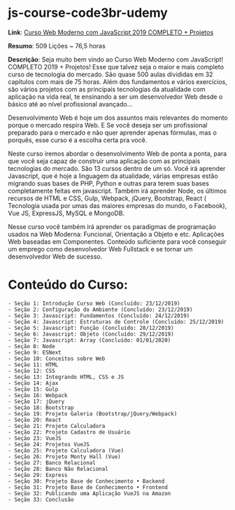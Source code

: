 # js-course-code3br-udemy

**Link**: [Curso Web Moderno com JavaScript 2019 COMPLETO + Projetos](https://www.udemy.com/course/curso-web/)

**Resumo**: 509 Lições ~ 76,5 horas

**Descrição**: Seja muito bem vindo ao Curso Web Moderno com JavaScript! COMPLETO 2019 + Projetos! Esse que talvez seja o maior e mais completo curso de tecnologia do mercado. São quase 500 aulas divididas em 32 capítulos com mais de 75 horas. Além dos fundamentos e vários exercícios, são vários projetos com as principais tecnologias da atualidade com aplicação na vida real, te ensinando a ser um desenvolvedor Web desde o básico até ao nível profissional avançado...

Desenvolvimento Web é hoje um dos assuntos mais relevantes do momento porque o mercado respira Web. E Se você deseja ser um profissional preparado para o mercado e não quer aprender apenas fórmulas, mas o porquês, esse curso é a escolha certa pra você.

Neste curso iremos abordar o desenvolvimento Web de ponta a ponta, para que você seja capaz de construir uma aplicação com as principais tecnologias do mercado. São 13 cursos dentro de um só. Você irá aprender Javascript, que é hoje a linguagem da atualidade, várias empresas estão migrando suas bases de PHP, Python e outras para terem suas bases completamente feitas em javascript. Também irá aprender Node, os últimos recursos de HTML e CSS, Gulp, Webpack, jQuery, Bootstrap, React ( Tecnologia usada por umas das maiores empresas do mundo, o Facebook), Vue JS, ExpressJS, MySQL e MongoDB.

Nesse curso você também irá aprender os paradigmas de programação usados na Web Moderna: Funcional, Orientação a Objeto e etc. Aplicações Web baseadas em Componentes. Conteúdo suficiente para você conseguir um emprego como desenvolvedor Web Fullstack e se tornar um desenvolvedor Web de sucesso.

# Conteúdo do Curso:

    - Seção 1: Introdução Curso Web (Concluído: 23/12/2019)
    - Seção 2: Configuração do Ambiente (Concluído: 23/12/2019)
    - Seção 3: Javascript: Fundamentos (Concluído: 24/12/2019)
    - Seção 4: Javascript: Estruturas de Controle (Concluído: 25/12/2019)
    - Seção 5: Javascript: Função (Concluído: 28/12/2019)
    - Seção 6: Javascript: Objeto (Concluído: 29/12/2019)
    - Seção 7: Javascript: Array (Concluído: 01/01/2020)
    - Seção 8: Node
    - Seção 9: ESNext
    - Seção 10: Conceitos sobre Web
    - Seção 11: HTML
    - Seção 12: CSS
    - Seção 13: Integrando HTML, CSS e JS
    - Seção 14: Ajax
    - Seção 15: Gulp
    - Seção 16: Webpack
    - Seção 17: jQuery
    - Seção 18: Bootstrap
    - Seção 19: Projeto Galeria (Bootstrap/jQuery/Webpack)
    - Seção 20: React
    - Seção 21: Projeto Calculadora
    - Seção 22: Projeto Cadastro de Usuário
    - Seção 23: VueJS
    - Seção 24: Projetos VueJS
    - Seção 25: Projeto Calculadora (Vue)
    - Seção 26: Projeto Monty Hall (Vue)
    - Seção 27: Banco Relacional
    - Seção 28: Banco Não Relacional
    - Seção 29: Express
    - Seção 30: Projeto Base de Conhecimento • Backend
    - Seção 31: Projeto Base de Conhecimento • Frontend
    - Seção 32: Publicando uma Aplicação VueJS na Amazon
    - Seção 33: Conclusão
